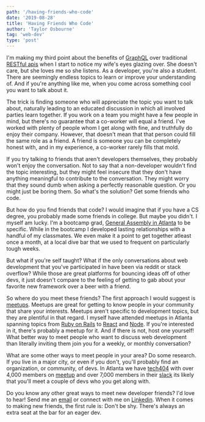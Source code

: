 ```yaml
---
path: '/having-friends-who-code'
date: '2019-08-28'
title: 'Having Friends Who Code'
author: 'Taylor Osbourne'
tag: 'web-dev'
type: 'post'
---
```


I'm making my third point about the benefits of [GraphQL](https://graphql.org/) over traditional [RESTful apis](https://restfulapi.net/) when I start to notice my wife's eyes glazing over. She doesn't care, but she loves me so she listens. As a developer, you're also a student. There are seemingly endless topics to learn or improve your understanding of. And if you're anything like me, when you come across something cool you want to talk about it.

The trick is finding someone who will appreciate the topic you want to talk about, naturally leading to an educated discussion in which all involved parties learn together. If you work on a team you might have a few people in mind, but there's no guarantee that a co-worker will equal a friend. I've worked with plenty of people whom I get along with fine, and truthfully do enjoy their company. However, that doesn't mean that that person could fill the same role as a friend. A friend is someone you can be completely honest with, and in my experience, a co-worker rarely fills that mold.

If you try talking to friends that aren't developers themselves, they probably won't enjoy the conversation. Not to say that a non-developer wouldn't find the topic interesting, but they might feel insecure that they don't have anything meaningful to contribute to the conversation. They might worry that they sound dumb when asking a perfectly reasonable question. Or you might just be boring them. So what's the solution? Get some friends who code.

But how do you find friends that code? I would imagine that if you have a CS degree, you probably made some friends in college. But maybe you didn't. I myself am lucky. I'm a bootcamp grad, [General Assembly in Atlanta](https://generalassemb.ly/locations/atlanta) to be specific. While in the bootcamp I developed lasting relationships with a handful of my classmates. We even make it a point to get together atleast once a month, at a local dive bar that we used to frequent on particularly tough weeks.

But what if you're self taught? What if the only conversations about web development that you've participated in have been via reddit or stack overflow? While those are great platforms for bouncing ideas off of other devs, it just doesn't compare to the feeling of getting to gab about your favorite new framework over a beer with a friend.

So where do you meet these friends? The first approach I would suggest is [meetups](https://www.meetup.com/). Meetups are great for getting to know people in your community that share your interests. Meetups aren't specific to development topics, but they are plentiful in that regard. I myself have attended meetups in Atlanta spanning topics from [Ruby on Rails](https://www.meetup.com/atlantaruby/) to [React](https://www.meetup.com/React-ATL/) and [Node](https://www.meetup.com/Atlanta-Nodejs-Developers/). If you're interested in it, there's probably a meetup for it. And if there is not, host one yourself! What better way to meet people who want to discuss web development than literally inviting them join you for a weekly, or monthly conversation?

What are some other ways to meet people in your area? Do some research. If you live in a major city, or even if you don't, you'll probably find an organization, or community, of devs. In Atlanta we have [tech404](https://tech404.io/) with over 4,000 members on [meetup](https://www.meetup.com/tech404/) and over 7,000 members in their [slack](https://tech404.slack.com/) its likely that you'll meet a couple of devs who you get along with.

Do you know any other great ways to meet new developer friends? I'd love to hear! Send me an [email](mailto:taylorgosbourne@gmail.com) or connect with me on [Linkedin](https://www.linkedin.com/in/taylor-osbourne/). When it comes to making new friends, the first rule is: Don't be shy. There's always an extra seat at the bar for an eager dev.
